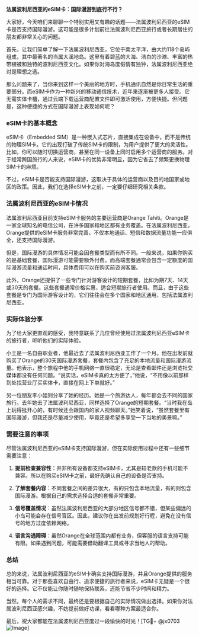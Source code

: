 **法属波利尼西亚的eSIM卡：国际漫游到底行不行？**

大家好，今天咱们来聊聊一个特别实用又有趣的话题——法属波利尼西亚的eSIM卡是否支持国际漫游。这可能是很多计划前往法属波利尼西亚旅行或者长期居住的朋友都非常关心的问题。

首先，让我们简单了解一下法属波利尼西亚。它位于南太平洋，由大约118个岛屿组成，其中最著名的当属大溪地岛。这里有着碧蓝的大海、洁白的沙滩、丰富的热带植被和独特的波利尼西亚文化。如果你对海岛度假情有独钟，法属波利尼西亚绝对是理想之选。

那么问题来了，当你来到这样一个美丽的地方时，手机通讯自然是你日常生活的重要部分。而eSIM卡作为一种新兴的移动通信技术，近年来逐渐被更多人接受。它无需实体卡槽，通过云端下载运营商配置文件即可激活使用，方便快捷。但问题是，这种便捷的方式在国际漫游上表现如何呢？

### eSIM卡的基本概念

eSIM卡（Embedded SIM）是一种嵌入式芯片，直接集成在设备中，而不是传统的物理SIM卡。它的出现打破了传统SIM卡的限制，为用户提供了更大的灵活性。比如，你可以随时切换运营商，甚至在同一设备上同时启用多个运营商的服务。对于经常跨国旅行的人来说，eSIM卡的优势非常明显，因为它省去了频繁更换物理SIM卡的麻烦。

不过，eSIM卡是否能支持国际漫游，这取决于具体的运营商以及目的地国家或地区的政策。因此，我们在选择eSIM卡之前，一定要仔细研究相关条款。

### 法属波利尼西亚的eSIM卡情况

法属波利尼西亚目前支持eSIM卡服务的主要运营商是Orange Tahiti。Orange是一家全球知名的电信公司，在许多国家和地区都有业务覆盖。在法属波利尼西亚，Orange提供的eSIM卡服务非常完善，不仅本地通话、短信和数据流量功能一应俱全，还支持国际漫游。

但是，国际漫游的具体情况可能会因套餐类型而有所不同。一般来说，如果你购买的是基础套餐，国际漫游可能需要额外付费。而高端套餐通常会包含一定额度的国际漫游流量和通话时间，具体费用可以在购买前咨询客服。

此外，Orange还提供了一些专门针对游客设计的短期套餐，比如为期7天、14天或30天的套餐。这些套餐通常价格实惠，适合短期旅行者使用。而且，由于这些套餐是专门为国际游客设计的，它们往往会在多个国家和地区通用，包括法属波利尼西亚。

### 实际体验分享

为了给大家更直观的感受，我特意联系了几位曾经使用过法属波利尼西亚eSIM卡的旅行者，听听他们的实际体验。

小王是一名自由职业者，他最近去了法属波利尼西亚工作了一个月。他在出发前就购买了Orange的30天国际漫游套餐，套餐内包含了充足的本地流量和国际漫游流量。他表示，整个旅程中他的手机网络一直很稳定，无论是查看邮件还是浏览社交媒体都没有任何问题。“说实话，eSIM卡真的太方便了，”他说，“不用像以前那样到处找营业厅买实体卡，直接在网上下单就好。”

另一位朋友李小姐则分享了她的经历。她是一个旅游达人，每年都会去不同的国家旅行。去年她去了法属波利尼西亚，同样选择了Orange的短期套餐。“当时我在岛上玩得挺开心的，有时候还会跟国内的家人视频聊天。”她笑着说，“虽然套餐里有国际漫游，但我还是尽量减少使用，毕竟还是希望多享受一下当地的美景嘛。”

### 需要注意的事项

尽管法属波利尼西亚的eSIM卡支持国际漫游，但在实际使用过程中还有一些细节需要注意：

1. **提前检查兼容性**：并非所有设备都支持eSIM卡，尤其是较老款的手机可能不兼容。所以在购买eSIM卡之前，最好先确认自己的设备是否支持。
   
2. **了解套餐内容**：不同套餐之间的差异很大，有的只包含本地流量，有的则包含国际漫游。根据自己的需求选择合适的套餐非常重要。

3. **信号覆盖情况**：虽然法属波利尼西亚的大部分地区信号都不错，但某些偏远的小岛可能会存在信号盲区。因此，建议你在出发前规划好行程，避免在没有信号的地方过度依赖网络。

4. **语言沟通障碍**：虽然Orange在全球范围内都有业务，但客服的语言支持可能有限。如果遇到问题，可能需要借助翻译工具或寻求当地人的帮助。

### 总结

总的来说，法属波利尼西亚的eSIM卡确实支持国际漫游，并且Orange提供的服务相当可靠。对于那些喜欢自由行、追求便捷的旅行者来说，eSIM卡无疑是一个很好的选择。它不仅能让你随时随地保持联系，还能节省不少时间和精力。

当然，每个人的需求不同，最终还是要根据自己的实际情况做出选择。如果你对法属波利尼西亚感兴趣，不妨提前做好功课，看看哪种方案最适合你。

最后，祝大家都能在法属波利尼西亚度过一段愉快的时光！[TG💪+ @jx0703 ![Image](https://github.com/user-attachments/assets/dbca1d08-cadb-493c-b0ec-ad6f7a83f270)]